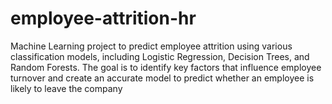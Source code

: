 # employee-attrition-hr
Machine Learning project to predict employee attrition using various classification models, including Logistic Regression, Decision Trees, and Random Forests. The goal is to identify key factors that influence employee turnover and create an accurate model to predict whether an employee is likely to leave the company
